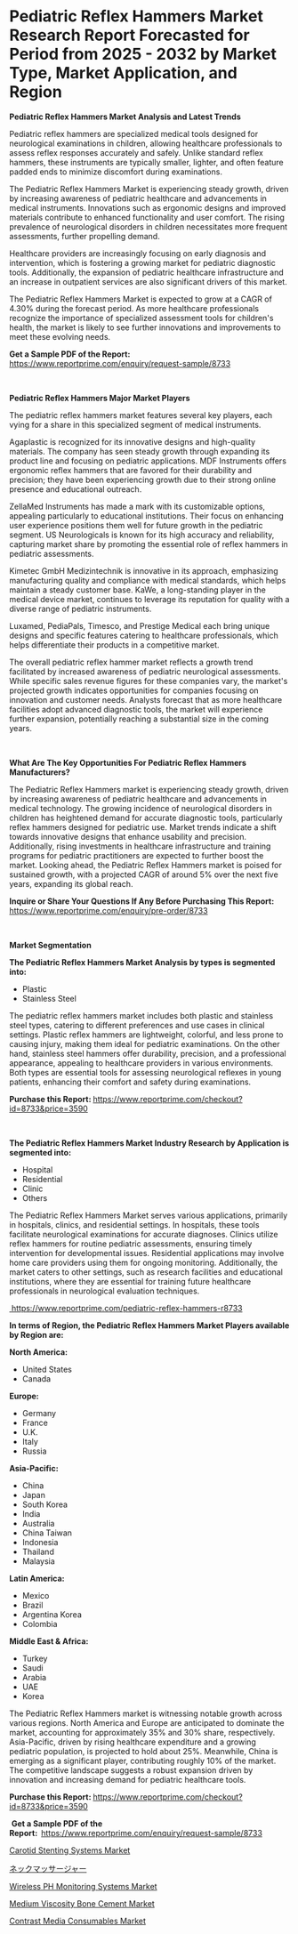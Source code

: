 <p><h1>Pediatric Reflex Hammers Market Research Report Forecasted for Period from 2025 -  2032 by Market Type, Market Application, and Region</h1></p><p><strong>Pediatric Reflex Hammers Market Analysis and Latest Trends</strong></p>
<p><p>Pediatric reflex hammers are specialized medical tools designed for neurological examinations in children, allowing healthcare professionals to assess reflex responses accurately and safely. Unlike standard reflex hammers, these instruments are typically smaller, lighter, and often feature padded ends to minimize discomfort during examinations.</p><p>The Pediatric Reflex Hammers Market is experiencing steady growth, driven by increasing awareness of pediatric healthcare and advancements in medical instruments. Innovations such as ergonomic designs and improved materials contribute to enhanced functionality and user comfort. The rising prevalence of neurological disorders in children necessitates more frequent assessments, further propelling demand.</p><p>Healthcare providers are increasingly focusing on early diagnosis and intervention, which is fostering a growing market for pediatric diagnostic tools. Additionally, the expansion of pediatric healthcare infrastructure and an increase in outpatient services are also significant drivers of this market. </p><p>The Pediatric Reflex Hammers Market is expected to grow at a CAGR of 4.30% during the forecast period. As more healthcare professionals recognize the importance of specialized assessment tools for children's health, the market is likely to see further innovations and improvements to meet these evolving needs.</p></p>
<p><strong>Get a Sample PDF of the Report:&nbsp;</strong> <a href="https://www.reportprime.com/enquiry/request-sample/8733?utm_campaign=39&utm_medium=2&utm_source=Github&utm_content=ia&utm_term=20032025&utm_id=pediatric-reflex-hammers">https://www.reportprime.com/enquiry/request-sample/8733</a></p>
<p>&nbsp;</p>
<p><strong>Pediatric Reflex Hammers Major Market Players</strong></p>
<p><p>The pediatric reflex hammers market features several key players, each vying for a share in this specialized segment of medical instruments.</p><p>Agaplastic is recognized for its innovative designs and high-quality materials. The company has seen steady growth through expanding its product line and focusing on pediatric applications. MDF Instruments offers ergonomic reflex hammers that are favored for their durability and precision; they have been experiencing growth due to their strong online presence and educational outreach.</p><p>ZellaMed Instruments has made a mark with its customizable options, appealing particularly to educational institutions. Their focus on enhancing user experience positions them well for future growth in the pediatric segment. US Neurologicals is known for its high accuracy and reliability, capturing market share by promoting the essential role of reflex hammers in pediatric assessments.</p><p>Kimetec GmbH Medizintechnik is innovative in its approach, emphasizing manufacturing quality and compliance with medical standards, which helps maintain a steady customer base. KaWe, a long-standing player in the medical device market, continues to leverage its reputation for quality with a diverse range of pediatric instruments.</p><p>Luxamed, PediaPals, Timesco, and Prestige Medical each bring unique designs and specific features catering to healthcare professionals, which helps differentiate their products in a competitive market.</p><p>The overall pediatric reflex hammer market reflects a growth trend facilitated by increased awareness of pediatric neurological assessments. While specific sales revenue figures for these companies vary, the market's projected growth indicates opportunities for companies focusing on innovation and customer needs. Analysts forecast that as more healthcare facilities adopt advanced diagnostic tools, the market will experience further expansion, potentially reaching a substantial size in the coming years.</p></p>
<p>&nbsp;</p>
<p><strong>What Are The Key Opportunities For Pediatric Reflex Hammers Manufacturers?</strong></p>
<p><p>The Pediatric Reflex Hammers market is experiencing steady growth, driven by increasing awareness of pediatric healthcare and advancements in medical technology. The growing incidence of neurological disorders in children has heightened demand for accurate diagnostic tools, particularly reflex hammers designed for pediatric use. Market trends indicate a shift towards innovative designs that enhance usability and precision. Additionally, rising investments in healthcare infrastructure and training programs for pediatric practitioners are expected to further boost the market. Looking ahead, the Pediatric Reflex Hammers market is poised for sustained growth, with a projected CAGR of around 5% over the next five years, expanding its global reach.</p></p>
<p><strong>Inquire or Share Your Questions If Any Before Purchasing This Report:</strong> <a href="https://www.reportprime.com/enquiry/pre-order/8733?utm_campaign=39&utm_medium=2&utm_source=Github&utm_content=ia&utm_term=20032025&utm_id=pediatric-reflex-hammers">https://www.reportprime.com/enquiry/pre-order/8733</a></p>
<p>&nbsp;</p>
<p><strong>Market Segmentation</strong></p>
<p><strong>The Pediatric Reflex Hammers Market Analysis by types is segmented into:</strong></p>
<p><ul><li>Plastic</li><li>Stainless Steel</li></ul></p>
<p><p>The pediatric reflex hammers market includes both plastic and stainless steel types, catering to different preferences and use cases in clinical settings. Plastic reflex hammers are lightweight, colorful, and less prone to causing injury, making them ideal for pediatric examinations. On the other hand, stainless steel hammers offer durability, precision, and a professional appearance, appealing to healthcare providers in various environments. Both types are essential tools for assessing neurological reflexes in young patients, enhancing their comfort and safety during examinations.</p></p>
<p><strong>Purchase this Report:&nbsp;</strong><a href="https://www.reportprime.com/checkout?id=8733&price=3590&utm_campaign=39&utm_medium=2&utm_source=Github&utm_content=ia&utm_term=20032025&utm_id=pediatric-reflex-hammers">https://www.reportprime.com/checkout?id=8733&price=3590</a></p>
<p>&nbsp;</p>
<p><strong>The Pediatric Reflex Hammers Market Industry Research by Application is segmented into:</strong></p>
<p><ul><li>Hospital</li><li>Residential</li><li>Clinic</li><li>Others</li></ul></p>
<p><p>The Pediatric Reflex Hammers Market serves various applications, primarily in hospitals, clinics, and residential settings. In hospitals, these tools facilitate neurological examinations for accurate diagnoses. Clinics utilize reflex hammers for routine pediatric assessments, ensuring timely intervention for developmental issues. Residential applications may involve home care providers using them for ongoing monitoring. Additionally, the market caters to other settings, such as research facilities and educational institutions, where they are essential for training future healthcare professionals in neurological evaluation techniques.</p></p>
<p><a href="https://www.reportprime.com/pediatric-reflex-hammers-r8733?utm_campaign=39&utm_medium=2&utm_source=Github&utm_content=ia&utm_term=20032025&utm_id=pediatric-reflex-hammers">&nbsp;https://www.reportprime.com/pediatric-reflex-hammers-r8733</a></p>
<p><strong>In terms of Region, the Pediatric Reflex Hammers Market Players available by Region are:</strong></p>
<p>
    <p> <strong> North America: </strong>
        <ul>
            <li>United States</li>
            <li>Canada</li>
        </ul>
        </p> 
    <p> <strong> Europe: </strong>
        <ul>
            <li>Germany</li>
            <li>France</li>
            <li>U.K.</li>
            <li>Italy</li>
            <li>Russia</li>
        </ul>
        </p> 
    <p> <strong> Asia-Pacific: </strong>
        <ul>
            <li>China</li>
            <li>Japan</li>
            <li>South Korea</li>
            <li>India</li>
            <li>Australia</li>
            <li>China Taiwan</li>
            <li>Indonesia</li>
            <li>Thailand</li>
            <li>Malaysia</li>
        </ul>
        </p> 
    <p> <strong> Latin America: </strong>
        <ul>
            <li>Mexico</li>
            <li>Brazil</li>
            <li>Argentina Korea</li>
            <li>Colombia</li>
        </ul>
        </p> 
    <p> <strong> Middle East & Africa: </strong>
        <ul>
            <li>Turkey</li>
            <li>Saudi</li>
            <li>Arabia</li>
            <li>UAE</li>
            <li>Korea</li>
        </ul>
    </p>
    </p>
<p><p>The Pediatric Reflex Hammers market is witnessing notable growth across various regions. North America and Europe are anticipated to dominate the market, accounting for approximately 35% and 30% share, respectively. Asia-Pacific, driven by rising healthcare expenditure and a growing pediatric population, is projected to hold about 25%. Meanwhile, China is emerging as a significant player, contributing roughly 10% of the market. The competitive landscape suggests a robust expansion driven by innovation and increasing demand for pediatric healthcare tools.</p></p>
<p><strong>Purchase this Report: </strong><a href="https://www.reportprime.com/checkout?id=8733&price=3590&utm_campaign=39&utm_medium=2&utm_source=Github&utm_content=ia&utm_term=20032025&utm_id=pediatric-reflex-hammers">https://www.reportprime.com/checkout?id=8733&price=3590</a></p>
<p>&nbsp;<strong>Get a Sample PDF of the Report:&nbsp;&nbsp;</strong><a href="https://www.reportprime.com/enquiry/request-sample/8733?utm_campaign=39&utm_medium=2&utm_source=Github&utm_content=ia&utm_term=20032025&utm_id=pediatric-reflex-hammers">https://www.reportprime.com/enquiry/request-sample/8733</a></p>
<p><strong></strong></p>
<p><p><a href="https://github.com/panciujoslin3/Market-Research-Report-List-1/blob/main/carotid-stenting-systems-market.md?utm_campaign=39&utm_medium=2&utm_source=Github&utm_content=ia&utm_term=20032025&utm_id=pediatric-reflex-hammers">Carotid Stenting Systems Market</a></p><p><a href="https://github.com/mohamedbakry57/Market-Research-Report-List-7/blob/main/398014247522.md?utm_campaign=39&utm_medium=2&utm_source=Github&utm_content=ia&utm_term=20032025&utm_id=pediatric-reflex-hammers">ネックマッサージャー</a></p><p><a href="https://github.com/uldularido/Market-Research-Report-List-1/blob/main/wireless-ph-monitoring-systems-market.md?utm_campaign=39&utm_medium=2&utm_source=Github&utm_content=ia&utm_term=20032025&utm_id=pediatric-reflex-hammers">Wireless PH Monitoring Systems Market</a></p><p><a href="https://github.com/gummaarmel83/Market-Research-Report-List-1/blob/main/medium-viscosity-bone-cement-market.md?utm_campaign=39&utm_medium=2&utm_source=Github&utm_content=ia&utm_term=20032025&utm_id=pediatric-reflex-hammers">Medium Viscosity Bone Cement Market</a></p><p><a href="https://github.com/widlerumland/Market-Research-Report-List-1/blob/main/contrast-media-consumables-market.md?utm_campaign=39&utm_medium=2&utm_source=Github&utm_content=ia&utm_term=20032025&utm_id=pediatric-reflex-hammers">Contrast Media Consumables Market</a></p></p>